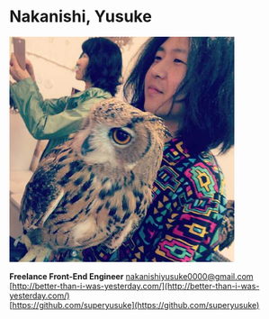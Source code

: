 # Nakanishi, Yusuke

![](/assets/profile.png)  


**Freelance Front-End Engineer**
nakanishiyusuke0000@gmail.com  
[http://better-than-i-was-yesterday.com/](http://better-than-i-was-yesterday.com/)  
[https://github.com/superyusuke](https://github.com/superyusuke)


